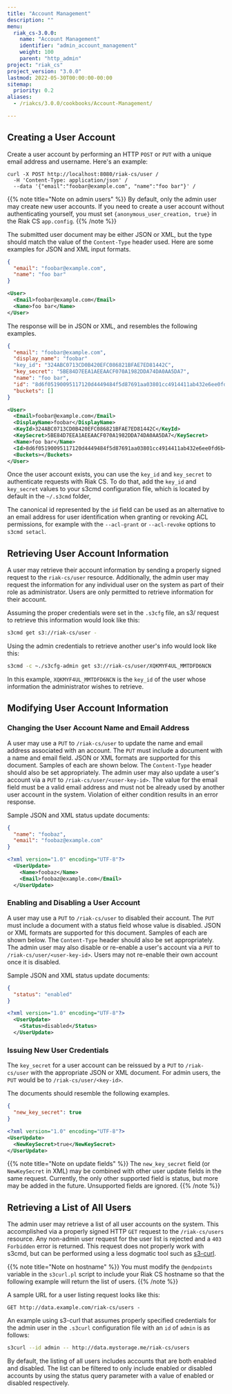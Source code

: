 ```yaml
---
title: "Account Management"
description: ""
menu:
  riak_cs-3.0.0:
    name: "Account Management"
    identifier: "admin_account_management"
    weight: 100
    parent: "http_admin"
project: "riak_cs"
project_version: "3.0.0"
lastmod: 2022-05-30T00:00:00-00:00
sitemap:
  priority: 0.2
aliases:
  - /riakcs/3.0.0/cookbooks/Account-Management/

---
```


## Creating a User Account

Create a user account by performing an HTTP `POST` or `PUT` with a
unique email address and username. Here's an example:

```curl
curl -X POST http://localhost:8080/riak-cs/user /
  -H 'Content-Type: application/json' /
  --data '{"email":"foobar@example.com", "name":"foo bar"}' /
```

{{% note title="Note on admin users" %}}
By default, only the admin user may create new user accounts. If you need to
create a user account without authenticating yourself, you must set
`{anonymous_user_creation, true}` in the Riak CS `app.config`.
{{% /note %}}

The submitted user document may be either JSON or XML, but the type
should match the value of the `Content-Type` header used. Here are some
examples for JSON and XML input formats.

```json
{
  "email": "foobar@example.com",
  "name": "foo bar"
}
```

```xml
<User>
  <Email>foobar@example.com</Email>
  <Name>foo bar</Name>
</User>
```

The response will be in JSON or XML, and resembles the following examples.

```json
{
  "email": "foobar@example.com",
  "display_name": "foobar"
  "key_id": "324ABC0713CD0B420EFC086821BFAE7ED81442C",
  "key_secret": "5BE84D7EEA1AEEAACF070A1982DDA74DA0AA5DA7",
  "name": "foo bar",
  "id": "8d6f05190095117120d4449484f5d87691aa03801cc4914411ab432e6ee0fd6b",
  "buckets": []
}
```

```xml
<User>
  <Email>foobar@example.com</Email>
  <DisplayName>foobar</DisplayName>
  <KeyId>324ABC0713CD0B420EFC086821BFAE7ED81442C</KeyId>
  <KeySecret>5BE84D7EEA1AEEAACF070A1982DDA74DA0AA5DA7</KeySecret>
  <Name>foo bar</Name>
  <Id>8d6f05190095117120d4449484f5d87691aa03801cc4914411ab432e6ee0fd6b</Id>
  <Buckets></Buckets>
</User>
```

Once the user account exists, you can use the `key_id` and `key_secret`
to authenticate requests with Riak CS. To do that, add the `key_id` and
`key_secret` values to your s3cmd configuration file, which is located
by default in the `~/.s3cmd` folder,

The canonical id represented by the `id` field can be used as an
alternative to an email address for user identification when granting or
revoking ACL permissions, for example with the `--acl-grant` or
`--acl-revoke` options to `s3cmd setacl`.

## Retrieving User Account Information

A user may retrieve their account information by sending a properly
signed request to the `riak-cs/user` resource. Additionally, the admin
user may request the information for any individual user on the system
as part of their role as administrator. Users are only permitted to
retrieve information for their account.

Assuming the proper credentials were set in the `.s3cfg` file, an s3/
request to retrieve this information would look like this:

```bash
s3cmd get s3://riak-cs/user -
```

Using the admin credentials to retrieve another user's info would look
like this:

```bash
s3cmd -c ~./s3cfg-admin get s3://riak-cs/user/XQKMYF4UL_MMTDFD6NCN
```

In this example, `XQKMYF4UL_MMTDFD6NCN` is the `key_id` of the user
whose information the administrator wishes to retrieve.

## Modifying User Account Information

### Changing the User Account Name and Email Address

A user may use a `PUT` to `/riak-cs/user` to update the name and email
address associated with an account. The `PUT` must include a document
with a name and email field. JSON or XML formats are supported for this
document. Samples of each are shown below. The `Content-Type` header
should also be set appropriately. The admin user may also update a
user's account via a `PUT` to `/riak-cs/user/<user-key-id>`. The value
for the email field must be a valid email address and must not be
already used by another user account in the system. Violation of either
condition results in an error response.

Sample JSON and XML status update documents:

```json
{
  "name": "foobaz",
  "email": "foobaz@example.com"
}
```

```xml
<?xml version="1.0" encoding="UTF-8"?>
  <UserUpdate>
    <Name>foobaz</Name>
    <Email>foobaz@example.com</Email>
  </UserUpdate>
```

### Enabling and Disabling a User Account

A user may use a `PUT` to `/riak-cs/user` to disabled their account. The
`PUT` must include a document with a status field whose value is
disabled. JSON or XML formats are supported for this document. Samples
of each are shown below. The `Content-Type` header should also be set
appropriately. The admin user may also disable or re-enable a user's
account via a `PUT` to `/riak-cs/user/<user-key-id>`. Users may not
re-enable their own account once it is disabled.

Sample JSON and XML status update documents:

```json
{
  "status": "enabled"
}
```

```xml
<?xml version="1.0" encoding="UTF-8"?>
  <UserUpdate>
    <Status>disabled</Status>
  </UserUpdate>
```

### Issuing New User Credentials

The `key_secret` for a user account can be reissued by a `PUT` to
`/riak-cs/user` with the appropriate JSON or XML document. For admin
users, the `PUT` would be to `/riak-cs/user/<key-id>`.

The documents should resemble the following examples.

```json
{
  "new_key_secret": true
}
```

```xml
<?xml version="1.0" encoding="UTF-8"?>
<UserUpdate>
  <NewKeySecret>true</NewKeySecret>
</UserUpdate>
```

{{% note title="Note on update fields" %}}
The `new_key_secret` field (or `NewKeySecret` in XML) may be combined with
other user update fields in the same request.  Currently, the only other
supported field is status, but more may be added in the future. Unsupported
fields are ignored.
{{% /note %}}

## Retrieving a List of All Users

The admin user may retrieve a list of all user accounts on the system.
This accomplished via a properly signed HTTP `GET` request to the
`/riak-cs/users` resource. Any non-admin user request for the user list
is rejected and a `403 Forbidden` error is returned. This request does
not properly work with s3cmd, but can be performed using a less dogmatic
tool such as [s3-curl](http://aws.amazon.com/code/128).

{{% note title="Note on hostname" %}}
You must modify the `@endpoints` variable in the `s3curl.pl` script to include
your Riak CS hostname so that the following example will return the list of
users.
{{% /note %}}

A sample URL for a user listing request looks like this:

```
GET http://data.example.com/riak-cs/users -
```

An example using s3-curl that assumes properly specified credentials for
the admin user in the `.s3curl` configuration file with an `id` of
`admin` is as follows:

```bash
s3curl --id admin -- http://data.mystorage.me/riak-cs/users
```

By default, the listing of all users includes accounts that are both
enabled and disabled. The list can be filtered to only include enabled
or disabled accounts by using the status query parameter with a value of
enabled or disabled respectively.
